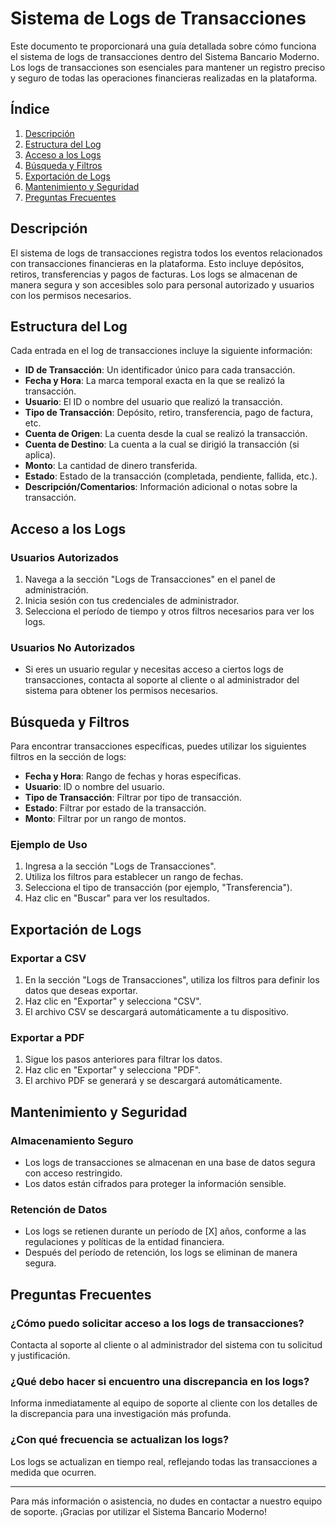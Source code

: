 # Sistema de Logs de Transacciones

Este documento te proporcionará una guía detallada sobre cómo funciona el sistema de logs de transacciones dentro del Sistema Bancario Moderno. Los logs de transacciones son esenciales para mantener un registro preciso y seguro de todas las operaciones financieras realizadas en la plataforma.

## Índice

1.  [Descripción](#descripci%C3%B3n)
2.  [Estructura del Log](#estructura-del-log)
3.  [Acceso a los Logs](#acceso-a-los-logs)
4.  [Búsqueda y Filtros](#b%C3%BAsqueda-y-filtros)
5.  [Exportación de Logs](#exportaci%C3%B3n-de-logs)
6.  [Mantenimiento y Seguridad](#mantenimiento-y-seguridad)
7.  [Preguntas Frecuentes](#preguntas-frecuentes)

## Descripción

El sistema de logs de transacciones registra todos los eventos relacionados con transacciones financieras en la plataforma. Esto incluye depósitos, retiros, transferencias y pagos de facturas. Los logs se almacenan de manera segura y son accesibles solo para personal autorizado y usuarios con los permisos necesarios.

## Estructura del Log

Cada entrada en el log de transacciones incluye la siguiente información:

-   **ID de Transacción**: Un identificador único para cada transacción.
-   **Fecha y Hora**: La marca temporal exacta en la que se realizó la transacción.
-   **Usuario**: El ID o nombre del usuario que realizó la transacción.
-   **Tipo de Transacción**: Depósito, retiro, transferencia, pago de factura, etc.
-   **Cuenta de Origen**: La cuenta desde la cual se realizó la transacción.
-   **Cuenta de Destino**: La cuenta a la cual se dirigió la transacción (si aplica).
-   **Monto**: La cantidad de dinero transferida.
-   **Estado**: Estado de la transacción (completada, pendiente, fallida, etc.).
-   **Descripción/Comentarios**: Información adicional o notas sobre la transacción.

## Acceso a los Logs

### Usuarios Autorizados

1.  Navega a la sección "Logs de Transacciones" en el panel de administración.
2.  Inicia sesión con tus credenciales de administrador.
3.  Selecciona el período de tiempo y otros filtros necesarios para ver los logs.

### Usuarios No Autorizados

-   Si eres un usuario regular y necesitas acceso a ciertos logs de transacciones, contacta al soporte al cliente o al administrador del sistema para obtener los permisos necesarios.

## Búsqueda y Filtros

Para encontrar transacciones específicas, puedes utilizar los siguientes filtros en la sección de logs:

-   **Fecha y Hora**: Rango de fechas y horas específicas.
-   **Usuario**: ID o nombre del usuario.
-   **Tipo de Transacción**: Filtrar por tipo de transacción.
-   **Estado**: Filtrar por estado de la transacción.
-   **Monto**: Filtrar por un rango de montos.

### Ejemplo de Uso

1.  Ingresa a la sección "Logs de Transacciones".
2.  Utiliza los filtros para establecer un rango de fechas.
3.  Selecciona el tipo de transacción (por ejemplo, "Transferencia").
4.  Haz clic en "Buscar" para ver los resultados.

## Exportación de Logs

### Exportar a CSV

1.  En la sección "Logs de Transacciones", utiliza los filtros para definir los datos que deseas exportar.
2.  Haz clic en "Exportar" y selecciona "CSV".
3.  El archivo CSV se descargará automáticamente a tu dispositivo.

### Exportar a PDF

1.  Sigue los pasos anteriores para filtrar los datos.
2.  Haz clic en "Exportar" y selecciona "PDF".
3.  El archivo PDF se generará y se descargará automáticamente.

## Mantenimiento y Seguridad

### Almacenamiento Seguro

-   Los logs de transacciones se almacenan en una base de datos segura con acceso restringido.
-   Los datos están cifrados para proteger la información sensible.

### Retención de Datos

-   Los logs se retienen durante un período de [X] años, conforme a las regulaciones y políticas de la entidad financiera.
-   Después del período de retención, los logs se eliminan de manera segura.

## Preguntas Frecuentes

### ¿Cómo puedo solicitar acceso a los logs de transacciones?

Contacta al soporte al cliente o al administrador del sistema con tu solicitud y justificación.

### ¿Qué debo hacer si encuentro una discrepancia en los logs?

Informa inmediatamente al equipo de soporte al cliente con los detalles de la discrepancia para una investigación más profunda.

### ¿Con qué frecuencia se actualizan los logs?

Los logs se actualizan en tiempo real, reflejando todas las transacciones a medida que ocurren.

----------

Para más información o asistencia, no dudes en contactar a nuestro equipo de soporte. ¡Gracias por utilizar el Sistema Bancario Moderno!